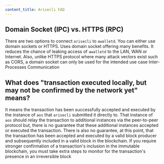 ```yaml
---
content_title: Arisecli FAQ
---
```


## Domain Socket (IPC) vs. HTTPS (RPC)

There are two options to connect `arisecli` to `awalletd`. You can either use domain sockets or HTTPS. Uses domain socket offering many benefits. It reduces the chance of leaking access of `awalletd` to the LAN, WAN or Internet. Also, unlike HTTPS protocol where many attack vectors exist such as CORS, a domain socket can only be used for the intended use case Inter-Processes Communication

## What does "transaction executed locally, but may not be confirmed by the network yet" means?

It means the transaction has been successfully accepted and executed by the instance of `aos` that `arisecli` submitted it directly to. That instance of `aos` should relay the transaction to additional instances via the peer-to-peer protocol but, there is no guarantee that these additional instances accepted or executed the transaction. There is also no guarantee, at this point, that the transaction has been accepted and executed by a valid block producer and subsequently included in a valid block in the blockchain. If you require stronger confirmation of a transaction's inclusion in the immutable blockchain, you must take extra steps to monitor for the transaction's presence in an irreversible block
